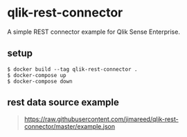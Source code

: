 # qlik-rest-connector

A simple REST connector example for Qlik Sense Enterprise.

## setup

```
$ docker build --tag qlik-rest-connector .
$ docker-compose up
$ docker-compose down
```

## rest data source example

> https://raw.githubusercontent.com/jimareed/qlik-rest-connector/master/example.json
